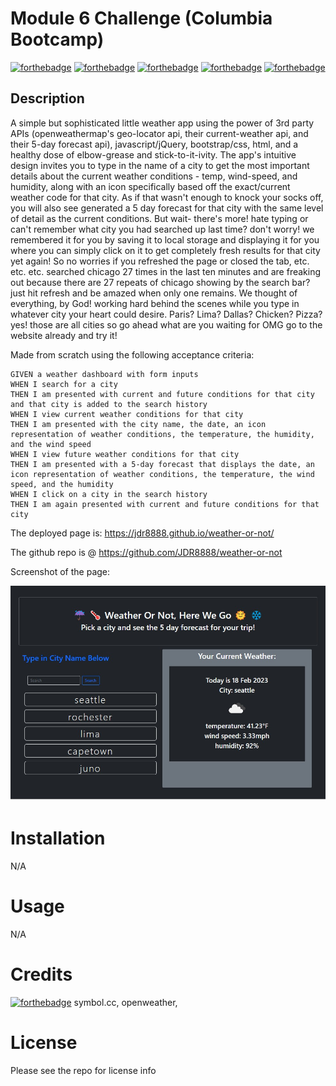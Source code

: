 # Module 6 Challenge (Columbia Bootcamp)
[![forthebadge](https://forthebadge.com/images/badges/powered-by-coffee.svg)](https://forthebadge.com)  [![forthebadge](https://forthebadge.com/images/badges/uses-html.svg)](https://forthebadge.com) [![forthebadge](https://forthebadge.com/images/badges/uses-css.svg)](https://forthebadge.com) [![forthebadge](https://forthebadge.com/images/badges/uses-js.svg)](https://forthebadge.com) [![forthebadge](https://forthebadge.com/images/badges/gluten-free.svg)](https://forthebadge.com) 

## Description

A simple but sophisticated little weather app using the power of 3rd party APIs (openweathermap's geo-locator api, their current-weather api, and their 5-day forecast api), javascript/jQuery, bootstrap/css, html, and a healthy dose of elbow-grease and stick-to-it-ivity. The app's intuitive design invites you to type in the name of a city to get the most important details about the current weather conditions - temp, wind-speed, and humidity, along with an icon specifically based off the exact/current weather code for that city. As if that wasn't enough to knock your socks off, you will also see generated a 5 day forecast for that city with the same level of detail as the current conditions. But wait- there's more! hate typing or can't remember what city you had searched up last time? don't worry! we remembered it for you by saving it to local storage and displaying it for you where you can simply click on it to get completely fresh results for that city yet again! So no worries if you refreshed the page or closed the tab, etc. etc. etc. searched chicago 27 times in the last ten minutes and are freaking out because there are 27 repeats of chicago showing by the search bar? just hit refresh and be amazed when only one remains. We thought of everything, by God! working hard behind the scenes while you type in whatever city your heart could desire. Paris? Lima? Dallas? Chicken? Pizza? yes! those are all cities so go ahead what are you waiting for OMG go to the website already and try it!


Made from scratch using the following acceptance criteria:
```
GIVEN a weather dashboard with form inputs
WHEN I search for a city
THEN I am presented with current and future conditions for that city and that city is added to the search history
WHEN I view current weather conditions for that city
THEN I am presented with the city name, the date, an icon representation of weather conditions, the temperature, the humidity, and the wind speed
WHEN I view future weather conditions for that city
THEN I am presented with a 5-day forecast that displays the date, an icon representation of weather conditions, the temperature, the wind speed, and the humidity
WHEN I click on a city in the search history
THEN I am again presented with current and future conditions for that city
```


The deployed page is: https://jdr8888.github.io/weather-or-not/

The github repo is @ https://github.com/JDR8888/weather-or-not

Screenshot of the page:

![screenshot of project](./assets/images/06-screenshot.jpg)


# Installation
N/A
# Usage
N/A
# Credits   
  [![forthebadge](https://forthebadge.com/images/badges/uses-badges.svg)](https://forthebadge.com) 
  symbol.cc, openweather, 
# License
Please see the repo for license info